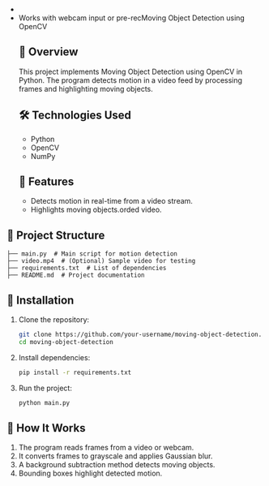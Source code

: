 -
- Works with webcam input or pre-recMoving Object Detection using OpenCV
  ## 📌 Overview
  This project implements Moving Object Detection using OpenCV in Python. The program detects motion in a video feed by processing frames and highlighting moving objects.
  ## 🛠️ Technologies Used
  - Python
  - OpenCV
  - NumPy
  ## 🚀 Features
  - Detects motion in real-time from a video stream.
  - Highlights moving objects.orded video.

## 📂 Project Structure

```
├── main.py  # Main script for motion detection
├── video.mp4  # (Optional) Sample video for testing
├── requirements.txt  # List of dependencies
├── README.md  # Project documentation
```

## 🔧 Installation

1. Clone the repository:
   ```sh
   git clone https://github.com/your-username/moving-object-detection.git
   cd moving-object-detection
   ```
2. Install dependencies:
   ```sh
   pip install -r requirements.txt
   ```
3. Run the project:
   ```sh
   python main.py
   ```

## 📜 How It Works

1. The program reads frames from a video or webcam.
2. It converts frames to grayscale and applies Gaussian blur.
3. A background subtraction method detects moving objects.
4. Bounding boxes highlight detected motion.


